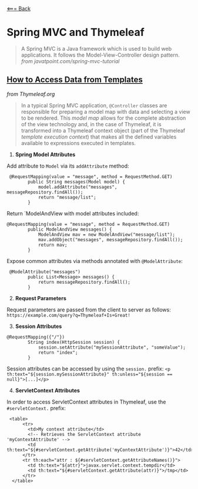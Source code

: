 [<=== Back](../README.md)

# Spring MVC and Thymeleaf

> A Spring MVC is a Java framework which is used to build web applications. It follows the Model-View-Controller design pattern.
*from javatpoint.com/spring-mvc-tutorial*

## [How to Access Data from Templates](https://www.thymeleaf.org/doc/articles/springmvcaccessdata.html)
*from Thymeleaf.org*

> In a typical Spring MVC application, `@Controller` classes are responsible for preparing a model map with data and selecting a view to be rendered. This *model map* allows for the complete abstraction of the view technology and, in the case of Thymeleaf, it is transformed into a Thymeleaf context object (part of the Thymeleaf *template execution context*) that makes all the defined variables available to expressions executed in templates.

1. **Spring Model Attributes**

Add attribute to `Model` via its `addAttribute` method: 
```
 @RequestMapping(value = "message", method = RequestMethod.GET)
        public String messages(Model model) {
            model.addAttribute("messages", messageRepository.findAll());
            return "message/list";
        }
```

Return `ModelAndView with model attributes included:
```
@RequestMapping(value = "message", method = RequestMethod.GET)
        public ModelAndView messages() {
            ModelAndView mav = new ModelAndView("message/list");
            mav.addObject("messages", messageRepository.findAll());
            return mav;
        }
```

Expose common attributes via methods annotated with `@ModelAttribute`:
```
 @ModelAttribute("messages")
        public List<Message> messages() {
            return messageRepository.findAll();
        }
```

2. **Request Parameters**

Request parameters are passed from the client to server as follows:
`https://example.com/query?q=Thymeleaf+Is+Great!`

3. **Session Attributes**

```
@RequestMapping({"/"})
        String index(HttpSession session) {
            session.setAttribute("mySessionAttribute", "someValue");
            return "index";
        }
```

Session attributes can be accessed by using the `session.` prefix:
`<p th:text="${session.mySessionAttribute}" th:unless="${session == null}">[...]</p>`

4. **ServletContext Attributes**

In order to access ServletContext attributes in Thymeleaf, use the `#servletContext.` prefix:
```
 <table>
      <tr>
        <td>My context attribute</td>
        <!-- Retrieves the ServletContext attribute 'myContextAttribute' -->
        <td th:text="${#servletContext.getAttribute('myContextAttribute')}">42</td>
      </tr>
      <tr th:each="attr : ${#servletContext.getAttributeNames()}">
        <td th:text="${attr}">javax.servlet.context.tempdir</td>
        <td th:text="${#servletContext.getAttribute(attr)}">/tmp</td>
      </tr>
  </table>
```
